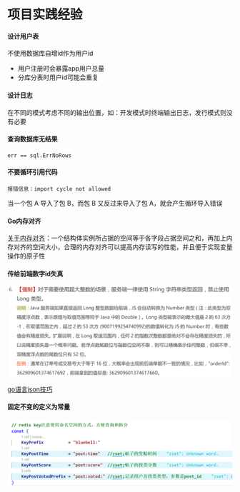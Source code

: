 # 项目实践经验

#### 设计用户表

不使用数据库自增id作为用户id

* 用户注册时会暴露app用户总量
* 分库分表时用户id可能会重复

#### 设计日志

在不同的模式考虑不同的输出位置，如：开发模式时终端输出日志，发行模式则没有必要

#### 查询数据库无结果

```
err == sql.ErrNoRows
```

#### 不要循环引用代码

`报错信息：import cycle not allowed`

当一个包 A 导入了包 B，而包 B 又反过来导入了包 A，就会产生循环导入错误

#### Go内存对齐

[关于内存对齐](https://geektutu.com/post/hpg-struct-alignment.html)：一个结构体实例所占据的空间等于各字段占据空间之和，再加上内存对齐的空间大小，合理的内存对齐可以提高内存读写的性能，并且便于实现变量操作的原子性

#### 传给前端数字id失真

![1725927624272](image/项目实践经验/1725927624272.png)

[go语言json技巧](https://www.liwenzhou.com/posts/Go/json-tricks/)

#### 固定不变的定义为常量

![1728449098252](image/项目实践经验/1728449098252.png)
